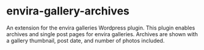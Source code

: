# envira-gallery-archives
An extension for the envira galleries Wordpress plugin.
This plugin enables archives and single post pages for envira galleries.
Archives are shown with a gallery thumbnail, post date, and number of photos included.

